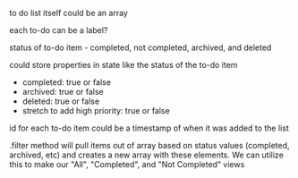 to do list itself could be an array

each to-do can be a label?

status of to-do item - completed, not completed, archived, and deleted

could store properties in state like the status of the to-do item
  - completed: true or false
  - archived: true or false
  - deleted: true or false
  - stretch to add high priority: true or false

id for each to-do item could be a timestamp of when it was added to the list

.filter method will pull items out of array based on status values (completed, archived, etc) and creates a new array with these elements. We can utilize this to make our "All", "Completed", and "Not Completed" views

